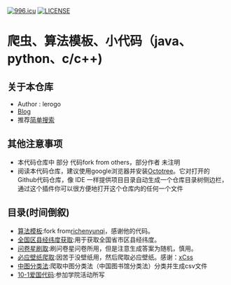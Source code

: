 [![996.icu](https://img.shields.io/badge/link-996.icu-red.svg)](https://996.icu) [![LICENSE](https://img.shields.io/badge/license-Anti%20996-blue.svg)](https://github.com/996icu/996.ICU/blob/master/LICENSE)
# 爬虫、算法模板、小代码（java、python、c/c++)
 ## 关于本仓库
 - Author : lerogo
 - [Blog](https://www.lerogo.top/)
 - 推荐[简单搜索](https://www.lerogo.top/search/)
## 其他注意事项
 - 本代码仓库中 部分 代码fork from others，部分作者 未注明
 - 阅读本代码仓库，建议使用google浏览器并安装[Octotree](https://chrome.google.com/webstore/detail/octotree/bkhaagjahfmjljalopjnoealnfndnagc)。它对打开的Github代码仓库，像 IDE 一样提供项目目录自动生成一个仓库目录树侧边栏，通过这个插件你可以很方便地打开这个仓库内的任何一个文件
## 目录(时间倒叙)
 - [算法模板](https://github.com/lerogo/shareCode/tree/master/%E7%AE%97%E6%B3%95%E6%A8%A1%E7%89%88):fork from[richenyunqi](https://github.com/richenyunqi/Common-code-templates-for-ACM-PAT-CSP-OJ-topics)，感谢他的代码。
 - [全国区县经纬度获取](https://github.com/lerogo/shareCode/tree/master/%E5%85%A8%E5%9B%BD%E5%8C%BA%E5%8E%BF%E7%BB%8F%E7%BA%AC%E5%BA%A6%E8%8E%B7%E5%8F%96):用于获取全国省市区县经纬度。
 - [问卷星刷取](https://github.com/lerogo/shareCode/tree/master/%E9%97%AE%E5%8D%B7%E6%98%9F%E5%88%B7%E5%8F%96):刷问卷星问卷所用，但是注意生成答案为随机，慎用。
 - [必应壁纸爬取](https://github.com/lerogo/shareCode/tree/master/%E5%BF%85%E5%BA%94%E5%A3%81%E7%BA%B8%E7%88%AC%E5%8F%96):因苦于没壁纸用，然后爬取必应壁纸。感谢：[xCss](https://bing.ioliu.cn/)
 - [中图分类法](https://github.com/lerogo/shareCode/tree/master/%E4%B8%AD%E5%9B%BE%E5%88%86%E7%B1%BB%E6%B3%95):爬取中图分类法（中国图书馆分类法）分类并生成csv文件
 - [10-1爱国代码](https://github.com/lerogo/shareCode/tree/master/10-1%E7%88%B1%E5%9B%BD%E4%BB%A3%E7%A0%81):参加学院活动所写